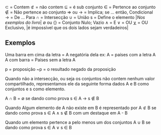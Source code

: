 ⊂ = Contem
⊄ = não contem
⊆ = é sub conjunto
∈ = Pertence ao conjunto
∉ = Não pertence ao conjunto
⇒ ou → = Implica; se ... então, Condicional
→ = De ... Para
∩ = Intersecção
∪ = União 
s = Define o elemento |*Nos exemplos do livro*|
∅ ou {} = Conjunto Nulo; Vazio
∧ = E
∨ = OU
<u>∨</u> = OU Exclusivo, |é impossível que os dois lados sejam verdadeiros|

Exemplos
---

Uma barra em cima da letra = A negatória dela
ex: A = países com a letra A
A com barra = Países sem a letra A

p = proposição
~p = o resultado negado da proposição

Quando não a intersecção, ou seja os conjuntos não contem nenhum valor compartilhado, representamos ele da seguinte forma dados A e B como conjuntos e s como elemento.

A ∩ B =  ∅
se dando como prova
s ∈ A → s ∉ B

Quando Algum elemento de A não existe em B é representado por 
A ⊄ B
se dando como prova
s ∈ A ∧ s ∉ B
com um destaque em
A - B

Quando um elemento pertence a pelo menos um dos conjuntos
A ∪ B
se dando como prova
s ∈ A ∨ s ∈ B